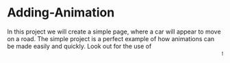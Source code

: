# Adding-Animation
In this project
 we will create a simple page,
 where a car will
 appear to move on a road. 
The simple project is a perfect
 example of how animations 
can be made easily and quickly.
 Look out for the use of
 <marquee> tag for creating this simple animation. Try adding more objects and making them move in different directions for more fun. 
